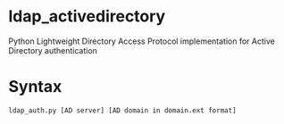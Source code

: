 # ldap_activedirectory
Python Lightweight Directory Access Protocol implementation for Active Directory authentication

# Syntax

```
ldap_auth.py [AD server] [AD domain in domain.ext format]
```